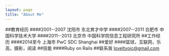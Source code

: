 ```yaml
---
layout: page
title: "About Me"
---
```

##教育经历
####2001--2007 沈阳市  东北育才中学
####2007--2011 合肥市  中国科学技术大学
####2011--2013 北京市  中国科学院信息工程研究所
##工作经历
####2014至今 上海市 PwC SDC Shanghai
##爱好
####篮球，互联网，乐高，摄影，阅读
##技能
####Ruby on Rails
##联系我
loveltyoic@gmail.com


